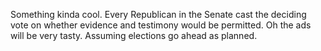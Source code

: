Something kinda cool. Every Republican in the Senate cast the deciding vote on whether evidence and testimony would be permitted. Oh the ads will be very tasty. Assuming elections go ahead as planned.  
